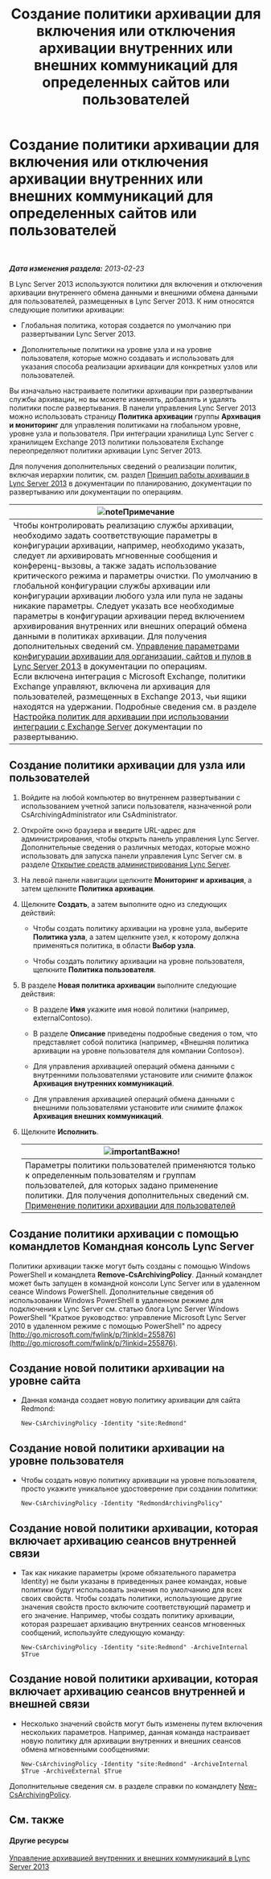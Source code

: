 ﻿---
title: Создание политики архивации для включения или отключения архивации внутренних или внешних коммуникаций для определенных сайтов или пользователей
TOCTitle: Создание политики архивации для включения или отключения архивации внутренних или внешних коммуникаций для определенных сайтов или пользователей
ms:assetid: 5864793a-ba72-470c-bb5b-9fb41e968896
ms:mtpsurl: https://technet.microsoft.com/ru-ru/library/Gg398385(v=OCS.15)
ms:contentKeyID: 49309837
ms.date: 05/19/2016
mtps_version: v=OCS.15
ms.translationtype: HT
---

# Создание политики архивации для включения или отключения архивации внутренних или внешних коммуникаций для определенных сайтов или пользователей

 

_**Дата изменения раздела:** 2013-02-23_

В Lync Server 2013 используются политики для включения и отключения архивации внутреннего обмена данными и внешними обмена данными для пользователей, размещенных в Lync Server 2013. К ним относятся следующие политики архивации:

  - Глобальная политика, которая создается по умолчанию при развертывании Lync Server 2013.

  - Дополнительные политики на уровне узла и на уровне пользователя, которые можно создавать и использовать для указания способа реализации архивации для конкретных узлов или пользователей.

Вы изначально настраиваете политики архивации при развертывании службы архивации, но вы можете изменять, добавлять и удалять политики после развертывания. В панели управления Lync Server 2013 можно использовать страницу **Политика архивации** группы **Архивация и мониторинг** для управления политиками на глобальном уровне, уровне узла и пользователя. При интеграции хранилища Lync Server с хранилищем Exchange 2013 политики пользователя Exchange переопределяют политики архивации Lync Server 2013.

Для получения дополнительных сведений о реализации политик, включая иерархии политик, см. раздел [Принцип работы архивации в Lync Server 2013](lync-server-2013-how-archiving-works.md) в документации по планированию, документации по развертыванию или документации по операциям.

<table>
<thead>
<tr class="header">
<th><img src="images/Gg398412.note(OCS.15).gif" title="note" alt="note" />Примечание</th>
</tr>
</thead>
<tbody>
<tr class="odd">
<td>Чтобы контролировать реализацию службы архивации, необходимо задать соответствующие параметры в конфигурации архивации, например, необходимо указать, следует ли архивировать мгновенные сообщения и конференц-вызовы, а также задать использование критического режима и параметры очистки. По умолчанию в глобальной конфигурации службы архивации или конфигурации архивации любого узла или пула не заданы никакие параметры. Следует указать все необходимые параметры в конфигурации архивации перед включением архивирования внутренних или внешних операций обмена данными в политиках архивации. Для получения дополнительных сведений см. <a href="lync-server-2013-managing-archiving-configuration-options-for-your-organization-sites-and-pools.md">Управление параметрами конфигурации архивации для организации, сайтов и пулов в Lync Server 2013</a> в документации по операциям.<br />
Если включена интеграция с Microsoft Exchange, политики Exchange управляют, включена ли архивация для пользователей, размещенных в Exchange 2013, чьи ящики находятся на удержании. Подробные сведения см. в разделе <a href="lync-server-2013-setting-up-policies-for-archiving-when-using-exchange-server-integration.md">Настройка политик для архивации при использовании интеграции с Exchange Server</a> документации по развертыванию.</td>
</tr>
</tbody>
</table>


## Создание политики архивации для узла или пользователей

1.  Войдите на любой компьютер во внутреннем развертывании с использованием учетной записи пользователя, назначенной роли CsArchivingAdministrator или CsAdministrator.

2.  Откройте окно браузера и введите URL-адрес для администрирования, чтобы открыть панель управления Lync Server. Дополнительные сведения о различных методах, которые можно использовать для запуска панели управления Lync Server см. в разделе [Открытие средств администрирования Lync Server](lync-server-2013-open-lync-server-administrative-tools.md).

3.  На левой панели навигации щелкните **Мониторинг и архивация**, а затем щелкните **Политика архивации**.

4.  Щелкните **Создать**, а затем выполните одно из следующих действий:
    
      - Чтобы создать политику архивации на уровне узла, выберите **Политика узла**, а затем щелкните узел, к которому должна применяться политика, в области **Выбор узла**.
    
      - Чтобы создать политику архивации на уровне пользователя, щелкните **Политика пользователя**.

5.  В разделе **Новая политика архивации** выполните следующие действия:
    
      - В разделе **Имя** укажите имя новой политики (например, externalContoso).
    
      - В разделе **Описание** приведены подробные сведения о том, что представляет собой политика (например, «Внешняя политика архивации на уровне пользователя для компании Contoso»).
    
      - Для управления архивацией операций обмена данными с внутренними пользователями установите или снимите флажок **Архивация внутренних коммуникаций**.
    
      - Для управления архивацией операций обмена данными с внешними пользователями установите или снимите флажок **Архивация внешних коммуникаций**.

6.  Щелкните **Исполнить**.
    
    <table>
    <thead>
    <tr class="header">
    <th><img src="images/JJ618369.important(OCS.15).gif" title="important" alt="important" />Важно!</th>
    </tr>
    </thead>
    <tbody>
    <tr class="odd">
    <td>Параметры политики пользователей применяются только к определенным пользователям и группам пользователей, для которых задано применение политики. Для получения дополнительных сведений см. <a href="lync-server-2013-applying-an-archiving-policy-to-users.md">Применение политики архивации для пользователей</a></td>
    </tr>
    </tbody>
    </table>


## Создание политики архивации с помощью командлетов Командная консоль Lync Server

Политики архивации также могут быть созданы с помощью Windows PowerShell и командлета **Remove-CsArchivingPolicy**. Данный командлет может быть запущен в командной консоли Lync Server или в удаленном сеансе Windows PowerShell. Дополнительные сведения об использовании Windows PowerShell в удаленном режиме для подключения к Lync Server см. статью блога Lync Server Windows PowerShell "Краткое руководство: управление Microsoft Lync Server 2010 в удаленном режиме с помощью PowerShell" по адресу [http://go.microsoft.com/fwlink/p/?linkId=255876](http://go.microsoft.com/fwlink/p/?linkid=255876).

## Создание новой политики архивации на уровне сайта

  - Данная команда создает новую политику архивации для сайта Redmond:
    
        New-CsArchivingPolicy -Identity "site:Redmond"

## Создание новой политики архивации на уровне пользователя

  - Чтобы создать новую политику архивации на уровне пользователя, просто укажите уникальное удостоверение при создании политики:
    
        New-CsArchivingPolicy -Identity "RedmondArchivingPolicy"

## Создание новой политики архивации, которая включает архивацию сеансов внутренней связи

  - Так как никакие параметры (кроме обязательного параметра Identity) не были указаны в приведенных ранее командах, новые политики будут использовать значения по умолчанию для всех своих свойств. Чтобы создать политики, использующие другие значения свойств просто включите соответствующий параметр и его значение. Например, чтобы создать политику архивации, которая разрешает архивацию внутренних сеансов мгновенных сообщений, используйте следующую команду:
    
        New-CsArchivingPolicy -Identity "site:Redmond" -ArchiveInternal $True

## Создание новой политики архивации, которая включает архивацию сеансов внутренней и внешней связи

  - Несколько значений свойств могут быть изменены путем включения нескольких параметров. Например, данная команда настраивает новую политику для архивации внутренних и внешних сеансов обмена мгновенными сообщениями:
    
        New-CsArchivingPolicy -Identity "site:Redmond" -ArchiveInternal $True -ArchiveExternal $True

Дополнительные сведения см. в разделе справки по командлету [New-CsArchivingPolicy](https://docs.microsoft.com/en-us/powershell/module/skype/New-CsArchivingPolicy).

## См. также

#### Другие ресурсы

[Управление архивацией внутренних и внешних коммуникаций в Lync Server 2013](lync-server-2013-managing-the-archiving-of-internal-and-external-communications.md)

